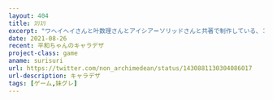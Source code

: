 ```yaml
---
layout: 404
title: ｽﾘｽﾘ
excerpt: "ワヘイヘイさんと叶数理さんとアイシア＝ソリッドさんと共著で制作している、３者をモチーフとしたキャラクターたちを攻略対象とした数学系シミュレーションゲームです。まだプレイはできませんが上のリンクからキャラクターデザインを確認できます。"
date: 2021-08-26
recent: 平和ちゃんのキャラデザ
project-class: game
aname: surisuri
url: https://twitter.com/non_archimedean/status/1430881130304086017
url-description: キャラデザ
tags: [ゲーム,妹グレ]
---
```

